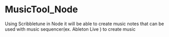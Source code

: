 # MusicTool_Node
Using Scribbletune in Node it will be able to create music notes that can be used with music sequencer(ex. Ableton Live ) to create music
